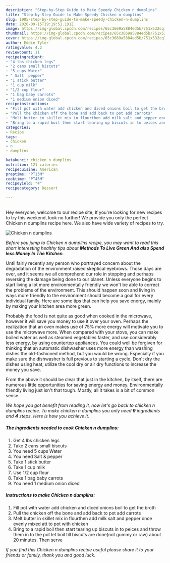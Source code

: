 ```yaml
---
description: "Step-by-Step Guide to Make Speedy Chicken n dumplins"
title: "Step-by-Step Guide to Make Speedy Chicken n dumplins"
slug: 1985-step-by-step-guide-to-make-speedy-chicken-n-dumplins
date: 2020-09-15T19:19:51.191Z
image: https://img-global.cpcdn.com/recipes/65c3669a5884ed5b/751x532cq70/chicken-n-dumplins-recipe-main-photo.jpg
thumbnail: https://img-global.cpcdn.com/recipes/65c3669a5884ed5b/751x532cq70/chicken-n-dumplins-recipe-main-photo.jpg
cover: https://img-global.cpcdn.com/recipes/65c3669a5884ed5b/751x532cq70/chicken-n-dumplins-recipe-main-photo.jpg
author: Eddie Tyler
ratingvalue: 4.2
reviewcount: 11
recipeingredient:
- "4 lbs chicken legs"
- "2 cans small biscuts"
- "5 cups Water"
- " Salt  pepper"
- "1 stick butter"
- "1 cup milk"
- "1/2 cup flour"
- "1 bag baby carrots"
- "1 medium onion diced"
recipeinstructions:
- "Fill pot with water add chicken and diced onions boil to get the broth"
- "Pull the chicken off the bone and add back to pot add carrots"
- "Melt butter in skillet mix in flourthen add milk salt and pepper once evenly mixed att to pot with chicken"
- "Bring to a rapid boil then start tearing up biscuts in to peices and throw them in to the pot let boil till biscuts are done(not gummy or raw) about 20 minutes. Then serve"
categories:
- Recipe
tags:
- chicken
- n
- dumplins

katakunci: chicken n dumplins 
nutrition: 121 calories
recipecuisine: American
preptime: "PT13M"
cooktime: "PT45M"
recipeyield: "4"
recipecategory: Dessert

---
```

<br>
Hey everyone, welcome to our recipe site, If you're looking for new recipes to try this weekend, look no further! We provide you only the perfect Chicken n dumplins recipe here. We also have wide variety of recipes to try.
<br>


![Chicken n dumplins](https://img-global.cpcdn.com/recipes/65c3669a5884ed5b/751x532cq70/chicken-n-dumplins-recipe-main-photo.jpg)

<i>Before you jump to Chicken n dumplins recipe, you may want to read this short interesting healthy tips about 
<strong>Methods To Live Green And also Spend less Money In The Kitchen</strong>.</i>
</br>

Until fairly recently any person who portrayed concern about the degradation of the environment raised skeptical eyebrows. Those days are over, and it seems we all comprehend our role in stopping and perhaps reversing the damage being done to our planet. Unless everyone begins to start living a lot more environmentally friendly we won't be able to correct the problems of the environment. This should happen soon and living in ways more friendly to the environment should become a goal for every individual family. Here are some tips that can help you save energy, mainly by making your kitchen area more green.

Probably the food is not quite as good when cooked in the microwave, however it will save you money to use it over your oven. Perhaps the realization that an oven makes use of 75% more energy will motivate you to use the microwave more. When compared with your stove, you can make boiled water as well as steamed vegetables faster, and use considerably less energy, by using countertop appliances. You could well be forgiven for thinking that an automatic dishwasher uses more energy than washing dishes the old-fashioned method, but you would be wrong. Especially if you make sure the dishwasher is full previous to starting a cycle. Don't dry the dishes using heat, utilize the cool dry or air dry functions to increase the money you save.

From the above it should be clear that just in the kitchen, by itself, there are numerous little opportunities for saving energy and money. Environmentally friendly living just isn't that tough. Mostly, all it takes is a bit of common sense.


<i>We hope you got benefit from reading it, now let's go back to chicken n dumplins recipe. To make chicken n dumplins you only need <strong>9</strong> ingredients and <strong>4</strong> steps. Here is how you achieve it.
</i>

##### The ingredients needed to cook Chicken n dumplins:

1. Get 4 lbs chicken legs
1. Take 2 cans small biscuts
1. You need 5 cups Water
1. You need  Salt &amp; pepper
1. Take 1 stick butter
1. Take 1 cup milk
1. Use 1/2 cup flour
1. Take 1 bag baby carrots
1. You need 1 medium onion diced


##### Instructions to make Chicken n dumplins:

1. Fill pot with water add chicken and diced onions boil to get the broth
1. Pull the chicken off the bone and add back to pot add carrots
1. Melt butter in skillet mix in flourthen add milk salt and pepper once evenly mixed att to pot with chicken
1. Bring to a rapid boil then start tearing up biscuts in to peices and throw them in to the pot let boil till biscuts are done(not gummy or raw) about 20 minutes. Then serve


<i>If you find this Chicken n dumplins recipe useful please share it to your friends or family, thank you and good luck.</i>
